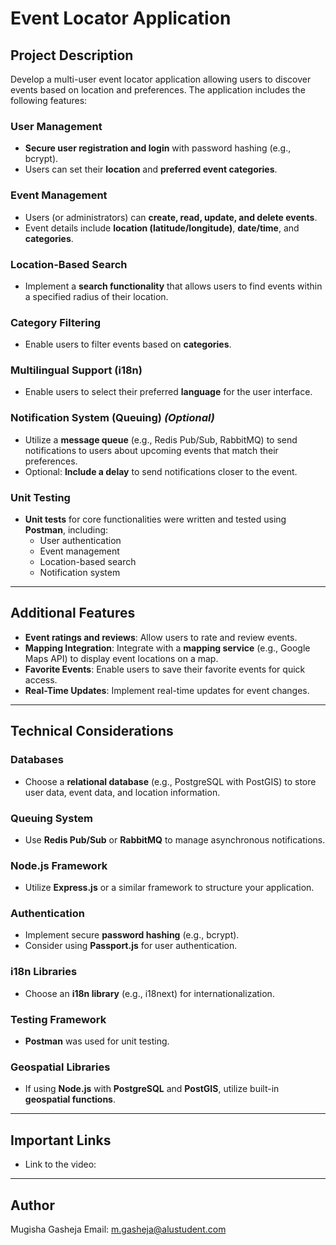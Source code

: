 # Event Locator Application

## Project Description

Develop a multi-user event locator application allowing users to discover events based on location and preferences. The application includes the following features:

### User Management
- **Secure user registration and login** with password hashing (e.g., bcrypt).
- Users can set their **location** and **preferred event categories**.

### Event Management
- Users (or administrators) can **create, read, update, and delete events**.
- Event details include **location (latitude/longitude)**, **date/time**, and **categories**.

### Location-Based Search
- Implement a **search functionality** that allows users to find events within a specified radius of their location.

### Category Filtering
- Enable users to filter events based on **categories**.

### Multilingual Support (i18n)
- Enable users to select their preferred **language** for the user interface.

### Notification System (Queuing) _(Optional)_
- Utilize a **message queue** (e.g., Redis Pub/Sub, RabbitMQ) to send notifications to users about upcoming events that match their preferences.
- Optional: **Include a delay** to send notifications closer to the event.

### Unit Testing
- **Unit tests** for core functionalities were written and tested using **Postman**, including:
  - User authentication
  - Event management
  - Location-based search
  - Notification system

---

## Additional Features

- **Event ratings and reviews**: Allow users to rate and review events.
- **Mapping Integration**: Integrate with a **mapping service** (e.g., Google Maps API) to display event locations on a map.
- **Favorite Events**: Enable users to save their favorite events for quick access.
- **Real-Time Updates**: Implement real-time updates for event changes.

---

## Technical Considerations

### Databases
- Choose a **relational database** (e.g., PostgreSQL with PostGIS) to store user data, event data, and location information.

### Queuing System
- Use **Redis Pub/Sub** or **RabbitMQ** to manage asynchronous notifications.

### Node.js Framework
- Utilize **Express.js** or a similar framework to structure your application.

### Authentication
- Implement secure **password hashing** (e.g., bcrypt).
- Consider using **Passport.js** for user authentication.

### i18n Libraries
- Choose an **i18n library** (e.g., i18next) for internationalization.

### Testing Framework
- **Postman** was used for unit testing.

### Geospatial Libraries
- If using **Node.js** with **PostgreSQL** and **PostGIS**, utilize built-in **geospatial functions**.

---

## Important Links

- Link to the video:


---

## Author
Mugisha Gasheja
Email: m.gasheja@alustudent.com
